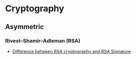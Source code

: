 # Cryptography

## Asymmetric
### Rivest–Shamir–Adleman (RSA)
- [Difference between RSA cryptography and RSA Signature](https://www.cs.cornell.edu/courses/cs5430/2015sp/notes/rsa_sign_vs_dec.php)
